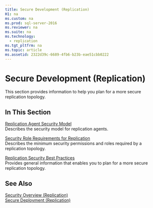 ```yaml
---
title: Secure Development (Replication)
H1: na
ms.custom: na
ms.prod: sql-server-2016
ms.reviewer: na
ms.suite: na
ms.technology: 
  - replication
ms.tgt_pltfrm: na
ms.topic: article
ms.assetid: 2322d39c-6689-4fb6-b23b-eae51cbb0222
---
```

# Secure Development (Replication)
  This section provides information to help you plan for a more secure replication topology.  
  
## In This Section  
 [Replication Agent Security Model](../../Topics/TopicNameNotContainA/Replication-Agent-Security-Model.md)  
 Describes the security model for replication agents.  
  
 [Security Role Requirements for Replication](../../Topics/TopicNameNotContainA/Security-Role-Requirements-for-Replication.md)  
 Describes the minimum security permissions and roles required by a replication topology.  
  
 [Replication Security Best Practices](../../Topics/TopicNameNotContainA/Replication-Security-Best-Practices.md)  
 Provides general information that enables you to plan for a more secure replication topology.  
  
## See Also  
 [Security Overview &#40;Replication&#41;](../../Topics/TopicNameNotContainA/Security-Overview--Replication-.md)   
 [Secure Deployment &#40;Replication&#41;](../../Topics/TopicNameNotContainA/Secure-Deployment--Replication-.md)  
  
  